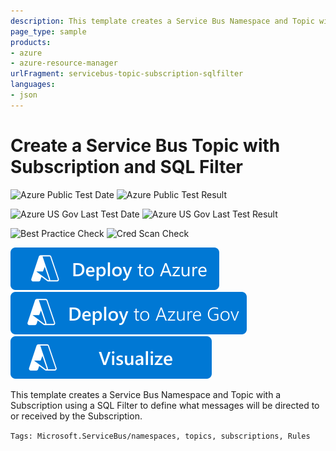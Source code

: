```yaml
---
description: This template creates a Service Bus Namespace and Topic with a Subscription using a SQL Filter expression to recieve only the messages that match the defined SQL Filter Expression.
page_type: sample
products:
- azure
- azure-resource-manager
urlFragment: servicebus-topic-subscription-sqlfilter
languages:
- json
---
```

# Create a Service Bus Topic with Subscription and SQL Filter

![Azure Public Test Date](https://azurequickstartsservice.blob.core.windows.net/badges/quickstarts/microsoft.servicebus/servicebus-topic-subscription-sqlfilter/PublicLastTestDate.svg)
![Azure Public Test Result](https://azurequickstartsservice.blob.core.windows.net/badges/quickstarts/microsoft.servicebus/servicebus-topic-subscription-sqlfilter/PublicDeployment.svg)

![Azure US Gov Last Test Date](https://azurequickstartsservice.blob.core.windows.net/badges/quickstarts/microsoft.servicebus/servicebus-topic-subscription-sqlfilter/FairfaxLastTestDate.svg)
![Azure US Gov Last Test Result](https://azurequickstartsservice.blob.core.windows.net/badges/quickstarts/microsoft.servicebus/servicebus-topic-subscription-sqlfilter/FairfaxDeployment.svg)

![Best Practice Check](https://azurequickstartsservice.blob.core.windows.net/badges/quickstarts/microsoft.servicebus/servicebus-topic-subscription-sqlfilter/BestPracticeResult.svg)
![Cred Scan Check](https://azurequickstartsservice.blob.core.windows.net/badges/quickstarts/microsoft.servicebus/servicebus-topic-subscription-sqlfilter/CredScanResult.svg)

[![Deploy To Azure](https://raw.githubusercontent.com/Azure/azure-quickstart-templates/master/1-CONTRIBUTION-GUIDE/images/deploytoazure.svg?sanitize=true)](https://portal.azure.com/#create/Microsoft.Template/uri/https%3A%2F%2Fraw.githubusercontent.com%2FAzure%2Fazure-quickstart-templates%2Fmaster%2Fquickstarts%2Fmicrosoft.servicebus%2Fservicebus-topic-subscription-sqlfilter%2Fazuredeploy.json)
[![Deploy To Azure US Gov](https://raw.githubusercontent.com/Azure/azure-quickstart-templates/master/1-CONTRIBUTION-GUIDE/images/deploytoazuregov.svg?sanitize=true)](https://portal.azure.us/#create/Microsoft.Template/uri/https%3A%2F%2Fraw.githubusercontent.com%2FAzure%2Fazure-quickstart-templates%2Fmaster%2Fquickstarts%2Fmicrosoft.servicebus%2Fservicebus-topic-subscription-sqlfilter%2Fazuredeploy.json)
[![Visualize](https://raw.githubusercontent.com/Azure/azure-quickstart-templates/master/1-CONTRIBUTION-GUIDE/images/visualizebutton.svg?sanitize=true)](http://armviz.io/#/?load=https%3A%2F%2Fraw.githubusercontent.com%2FAzure%2Fazure-quickstart-templates%2Fmaster%2Fquickstarts%2Fmicrosoft.servicebus%2Fservicebus-topic-subscription-sqlfilter%2Fazuredeploy.json)

This template creates a Service Bus Namespace and Topic with a Subscription using a SQL Filter to define what messages will be directed to or received by the Subscription.

`Tags: Microsoft.ServiceBus/namespaces, topics, subscriptions, Rules`
